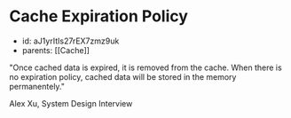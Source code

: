 # Cache Expiration Policy
* id: aJ1yrItIs27rEX7zmz9uk
* parents: [[Cache]]

"Once cached data is expired, it is removed from the cache. When there is no expiration policy, cached data will be stored in the memory permanentely."

Alex Xu, System Design Interview
